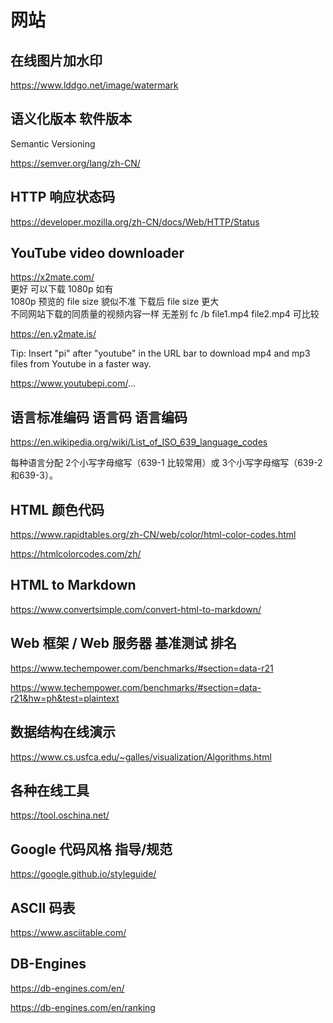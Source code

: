 # 网站

## 在线图片加水印

https://www.lddgo.net/image/watermark

## 语义化版本 软件版本

Semantic Versioning

https://semver.org/lang/zh-CN/

## HTTP 响应状态码

https://developer.mozilla.org/zh-CN/docs/Web/HTTP/Status

## YouTube video downloader

https://x2mate.com/  
更好 可以下载 1080p 如有  
1080p 预览的 file size 貌似不准 下载后 file size 更大  
不同网站下载的同质量的视频内容一样 无差别 fc /b file1.mp4 file2.mp4 可比较

https://en.y2mate.is/

Tip: Insert "pi" after "youtube" in the URL bar to download mp4 and mp3 files from Youtube in a faster way.

https://www.youtubepi.com/...

## 语言标准编码 语言码 语言编码

https://en.wikipedia.org/wiki/List_of_ISO_639_language_codes

每种语言分配 2个小写字母缩写（639-1 比较常用）或 3个小写字母缩写（639-2和639-3）。

## HTML 颜色代码

https://www.rapidtables.org/zh-CN/web/color/html-color-codes.html

https://htmlcolorcodes.com/zh/

## HTML to Markdown

https://www.convertsimple.com/convert-html-to-markdown/

## Web 框架 / Web 服务器 基准测试 排名   

https://www.techempower.com/benchmarks/#section=data-r21

https://www.techempower.com/benchmarks/#section=data-r21&hw=ph&test=plaintext

## 数据结构在线演示

https://www.cs.usfca.edu/~galles/visualization/Algorithms.html

## 各种在线工具

https://tool.oschina.net/

## Google 代码风格 指导/规范

https://google.github.io/styleguide/

## ASCII 码表

https://www.asciitable.com/

## DB-Engines

https://db-engines.com/en/

https://db-engines.com/en/ranking
